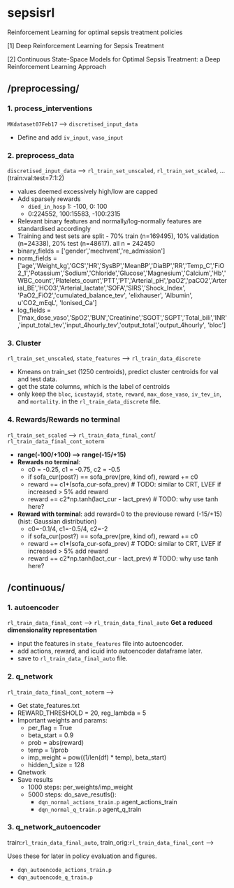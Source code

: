 # sepsisrl
Reinforcement Learning for optimal sepsis treatment policies

[1] Deep Reinforcement Learning for Sepsis Treatment

[2] Continuous State-Space Models for Optimal Sepsis Treatment: a Deep Reinforcement Learning Approach

## /preprocessing/

### 1. process_interventions
`MKdataset07Feb17` --> `discretised_input_data`

- Define and add `iv_input`, `vaso_input`

### 2. preprocess_data
`discretised_input_data` --> `rl_train_set_unscaled`, `rl_train_set_scaled`, ... (train:val:test=7:1:2)

- values deemed excessively high/low are capped
- Add sparsely rewards
    - `died_in_hosp` 1: -100, 0: 100
    -  0:224552, 100:15583, -100:2315
- Relevant binary features and normally/log-normally features are standardised accordingly
- Training and test sets are split - 70% train (n=169495), 10% validation (n=24338), 20% test (n=48617). all n = 242450
- binary_fields = ['gender','mechvent','re_admission']
- norm_fields = ['age','Weight_kg','GCS','HR','SysBP','MeanBP','DiaBP','RR','Temp_C','FiO2_1','Potassium','Sodium','Chloride','Glucose','Magnesium','Calcium','Hb','WBC_count','Platelets_count','PTT','PT','Arterial_pH','paO2','paCO2','Arterial_BE','HCO3','Arterial_lactate','SOFA','SIRS','Shock_Index', 'PaO2_FiO2','cumulated_balance_tev', 'elixhauser', 'Albumin', u'CO2_mEqL', 'Ionised_Ca']
- log_fields = ['max_dose_vaso','SpO2','BUN','Creatinine','SGOT','SGPT','Total_bili','INR','input_total_tev','input_4hourly_tev','output_total','output_4hourly', 'bloc']

### 3. Cluster 
`rl_train_set_unscaled`, `state_features` --> `rl_train_data_discrete`

- Kmeans on train_set (1250 centroids), predict cluster centroids for val and test data.
- get the state columns, which is the label of centroids
- only keep the `bloc`, `icustayid`, `state`, `reward`, `max_dose_vaso`, `iv_tev_in`, and `mortality`. in the `rl_train_data_discrete` file.

### 4. Rewards/Rewards no terminal
`rl_train_set_scaled` --> `rl_train_data_final_cont`/ `rl_train_data_final_cont_noterm`

- **range(-100/+100) --> range(-15/+15)**
- **Rewards no terminal**: 
    - c0 = -0.25, c1 = -0.75, c2 = -0.5
    - if sofa_cur(post?) == sofa_prev(pre, kind of), reward += c0
    - reward += c1*(sofa_cur-sofa_prev) # TODO: similar to CRT, LVEF if increased > 5% add reward
    - reward += c2*np.tanh(lact_cur - lact_prev) # TODO: why use tanh here?
- **Reward with terminal**: add reward=0 to the previouse reward (-15/+15) (hist: Gaussian distribution)
    - c0=-0.1/4, c1=-0.5/4, c2=-2
    - if sofa_cur(post?) == sofa_prev(pre, kind of), reward += c0
    - reward += c1*(sofa_cur-sofa_prev) # TODO: similar to CRT, LVEF if increased > 5% add reward
    - reward += c2*np.tanh(lact_cur - lact_prev) # TODO: why use tanh here?
    

## /continuous/

### 1. autoencoder
`rl_train_data_final_cont` --> `rl_train_data_final_auto`
**Get a reduced dimensionality representation**

- input the features in `state_features` file into autoencoder.
- add actions, reward, and icuid into autoencoder dataframe later.
- save to `rl_train_data_final_auto` file.

### 2. q_network
`rl_train_data_final_cont_noterm` --> 

- Get state_features.txt
- REWARD_THRESHOLD = 20, reg_lambda = 5
- Important weights and params:
    - per_flag = True
    - beta_start = 0.9
    - prob = abs(reward)
    - temp = 1/prob
    - imp_weight = pow((1/len(df) * temp), beta_start)
    - hidden_1_size = 128
- Qnetwork
- Save results
    - 1000 steps: per_weights/imp_weight
    - 5000 steps: do_save_resutls(): 
        - `dqn_normal_actions_train.p` agent_actions_train
        - `dqn_normal_q_train.p` agent_q_train

### 3. q_network_autoencoder
train:`rl_train_data_final_auto`, train_orig:`rl_train_data_final_cont` -->

Uses these for later in policy evaluation and figures.
- `dqn_autoencode_actions_train.p`
- `dqn_autoencode_q_train.p`



    
            

